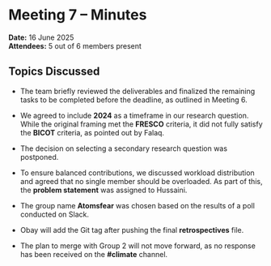 # Meeting 7 – Minutes  

**Date:** 16 June 2025  
**Attendees:** 5 out of 6 members present

## Topics Discussed

- The team briefly reviewed the deliverables and finalized the remaining tasks to
  be completed before the deadline, as outlined in Meeting 6.

- We agreed to include **2024** as a timeframe in our research question. While the
  original framing met the **FRESCO** criteria, it did not fully satisfy the
  **BICOT** criteria, as pointed out by Falaq.

- The decision on selecting a secondary research question was postponed.

- To ensure balanced contributions, we discussed workload distribution and agreed
  that no single member should be overloaded. As part of this, the **problem
  statement** was assigned to Hussaini.

- The group name **Atomsfear** was chosen based on the results of a poll conducted
  on Slack.

- Obay will add the Git tag after pushing the final **retrospectives** file.

- The plan to merge with Group 2 will not move forward, as no response has been
  received on the **#climate** channel.
